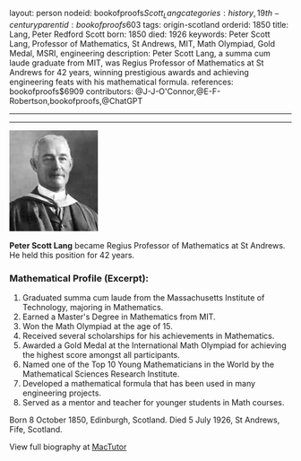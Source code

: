 layout: person
nodeid: bookofproofs$Scott_Lang
categories: history,19th-century
parentid: bookofproofs$603
tags: origin-scotland
orderid: 1850
title: Lang, Peter Redford Scott
born: 1850
died: 1926
keywords: Peter Scott Lang, Professor of Mathematics, St Andrews, MIT, Math Olympiad, Gold Medal, MSRI, engineering
description: Peter Scott Lang, a summa cum laude graduate from MIT, was Regius Professor of Mathematics at St Andrews for 42 years, winning prestigious awards and achieving engineering feats with his mathematical formula.
references: bookofproofs$6909
contributors: @J-J-O'Connor,@E-F-Robertson,bookofproofs,@ChatGPT

---



---

![Scott_Lang.jpg](https://github.com/bookofproofs/bookofproofs.github.io/blob/main/_sources/_assets/images/portraits/Scott_Lang.jpg?raw=true)

**Peter Scott Lang** became Regius Professor of Mathematics at St Andrews. He held this position for 42 years.

### Mathematical Profile (Excerpt):
1. Graduated summa cum laude from the Massachusetts Institute of Technology, majoring in Mathematics.
2. Earned a Master's Degree in Mathematics from MIT.
3. Won the Math Olympiad at the age of 15.
4. Received several scholarships for his achievements in Mathematics.
5. Awarded a Gold Medal at the International Math Olympiad for achieving the highest score amongst all participants. 
6. Named one of the Top 10 Young Mathematicians in the World by the Mathematical Sciences Research Institute.
7. Developed a mathematical formula that has been used in many engineering projects.
8. Served as a mentor and teacher for younger students in Math courses.

Born 8 October 1850, Edinburgh, Scotland. Died 5 July 1926, St Andrews, Fife, Scotland.

View full biography at [MacTutor](https://mathshistory.st-andrews.ac.uk/Biographies/Scott_Lang/)
